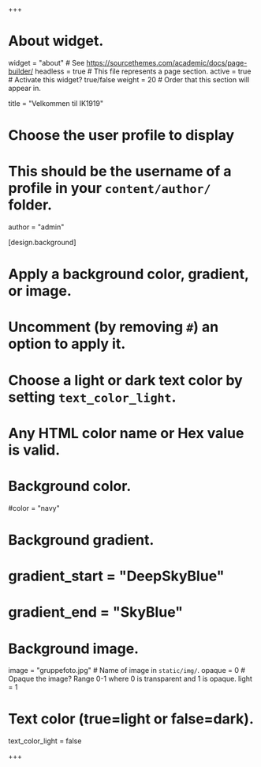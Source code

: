 +++
# About widget.
widget = "about"  # See https://sourcethemes.com/academic/docs/page-builder/
headless = true  # This file represents a page section.
active = true  # Activate this widget? true/false
weight = 20  # Order that this section will appear in.

title = "Velkommen til IK1919"

# Choose the user profile to display
# This should be the username of a profile in your `content/author/` folder.

author = "admin"

[design.background]
  # Apply a background color, gradient, or image.
  #   Uncomment (by removing `#`) an option to apply it.
  #   Choose a light or dark text color by setting `text_color_light`.
  #   Any HTML color name or Hex value is valid.

  # Background color.
  #color = "navy"
  
  # Background gradient.
  # gradient_start = "DeepSkyBlue"
  # gradient_end = "SkyBlue"
  
  # Background image.
  image = "gruppefoto.jpg"  # Name of image in `static/img/`.
  opaque = 0  # Opaque the image? Range 0-1 where 0 is transparent and 1 is opaque.
  light = 1
  # Text color (true=light or false=dark).
  text_color_light = false
  
+++